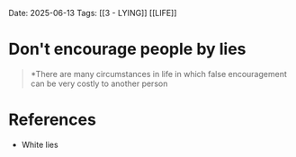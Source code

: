 Date: 2025-06-13
Tags: [[3 - LYING]] [[LIFE]]

# Don't encourage people by lies

>*There are many circumstances in life in which false encouragement can be very costly to another person 
# References 
- White lies